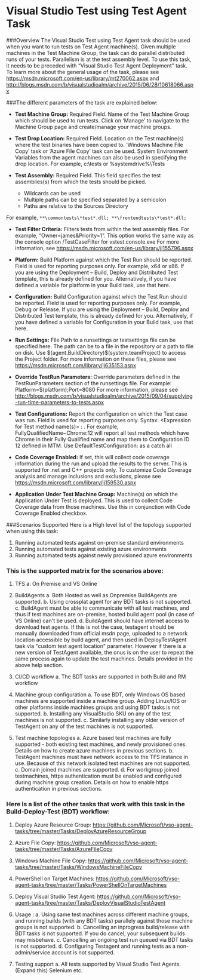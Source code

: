 # Visual Studio Test using Test Agent Task

###Overview
The Visual Studio Test using Test Agent task should be used when you want to run tests on Test Agent machine(s). Given multiple machines in the Test Machine Group, the task can do parallel distributed runs of your tests. Parallelism is at the test assembly level. To use this task, it needs to be preceded with “Visual Studio Test Agent Deployment” task.
To learn more about the general usage of the task, please see https://msdn.microsoft.com/en-us/library/mt270062.aspx and http://blogs.msdn.com/b/visualstudioalm/archive/2015/06/28/10618066.aspx

###The different parameters of the task are explained below:

- **Test Machine Group:**	Required Field. Name of the Test Machine Group which should be used to run tests. Click on ‘Manage’ to navigate to the Machine Group page and create/manage your machine groups.

- **Test Drop Location:**	Required Field. Location on the Test machine(s) where the test binaries have been copied to.  ‘Windows Machine File Copy’ task or ‘Azure File Copy’ task can be used. System Environment Variables from the agent machines can also be used in specifying the drop location. For example, c:\tests or %systemdrive%\Tests

- **Test Assembly:**	Required Field. This field specifies the test assemblies(s) from which the tests should be picked. 
	*	Wildcards can be used
	*	Multiple paths can be specified separated by a semicolon
	*	Paths are relative to the Sources Directory

For example, `**\commontests\*test*.dll; **\frontendtests\*test*.dll;`


- **Test Filter Criteria:**	Filters tests from within the test assembly files. For example, “Owner=james&Priority=1”. This option works the same way as the console option /TestCaseFilter for vstest.console.exe 
For more information, see https://msdn.microsoft.com/en-us/library/jj155796.aspx

- **Platform:**	Build Platform against which the Test Run should be reported. Field is used for reporting purposes only. For example, x64 or x86. If you are using the Deployment – Build, Deploy and Distributed Test template, this is already defined for you. Alternatively, if you have defined a variable for platform in your Build task, use that here.

- **Configuration:**	Build Configuration against which the Test Run should be reported. Field is used for reporting purposes only. For example, Debug or Release. If you are using the Deployment – Build, Deploy and Distributed Test template, this is already defined for you. Alternatively, if you have defined a variable for Configuration in your Build task, use that here.
 
- **Run Settings:** File	Path to a runsettings or testsettings file can be specified here. The path can be to a file in the repository or a path to file on disk. Use $(agent.BuildDirectory)\$(system.teamProject) to access the Project folder. For more information on these files, please see https://msdn.microsoft.com/library/jj635153.aspx

- **Override TestRun Parameters:**	Override parameters defined in the TestRunParameters section of the runsettings file. For example: Platform=$(platform);Port=8080 
For more information, please see http://blogs.msdn.com/b/visualstudioalm/archive/2015/09/04/supplying-run-time-parameters-to-tests.aspx

- **Test Configurations:**	Report the configuration on which the Test case was run. Field is used for reporting purposes only. Syntax: <Expression for Test method name(s)> : <Configuration ID from MTM>. 
For example, FullyQualifiedName~Chrome:12 will report all test methods which have Chrome in their Fully Qualified name and map them to Configuration ID 12 defined in MTM. Use DefaultTestConfiguration:<Id> as a catch all

- **Code Coverage Enabled:**	If set, this will collect code coverage information during the run and upload the results to the server. This is supported for .net and C++ projects only. To customize Code Coverage analysis and manage inclusions and exclusions, please see https://msdn.microsoft.com/library/jj159530.aspx 
	
- **Application Under Test Machine Group:**	Machine(s) on which the Application Under Test is deployed. This is used to collect Code Coverage data from those machines. Use this in conjunction with Code Coverage Enabled checkbox. 

###Scenarios Supported
Here is a High level list of the topology supported when using this task:
1.	Running automated tests against on-premise standard environments 
2.	Running automated tests against existing azure environments
3.	Running automated tests against newly provisioned azure environments

### This is the supported matrix for the scenarios above:
1.	TFS
	a.	On Premise and VS Online
 
2.	BuildAgents
	a.	Both Hosted as well as Onpremise BuildAgents are supported.
	b.	Using crossplat agent for any BDT tasks is not supported.
	c.	BuildAgent must be able to communicate with all test machines, and thus if test machines are on-premise, hosted build agent pool (in case of VS Online) can't be used.
	d.	BuildAgent should have internet access to download test agents.
		If this is not the case, testagent should be manually downloaded from official msdn page, uploaded to a 			network location accessible by build agent, and then used in DeployTestAgent task via "custom test agent 			location" parameter. However if there is a new version of TestAgent available, the onus is on the user 		to repeat the same process again to update the test machines. Details provided in the above help section. 
 
3.	CI/CD workflow
	a.	The BDT tasks are supported in both Build and RM workflow
 
4.	Machine group configuration
	a.	To use BDT, only Windows OS based machines are supported inside a machine group. Adding Linux/IOS or other 			platforms inside machines groups and using BDT tasks is not supported.
	b.	Installing any VisualStudio SKU on any of the test machines is not supported.
	c.	Similarly installing any older version of TestAgent on any of the test machines is not supported.
 
5.	Test machine topologies
	a.	Azure based test machines are fully supported - both existing test machines, and newly provisioned ones. 			Details on how to create azure machines in previous sections.
	b.	TestAgent machines must have network access to the TFS instance in use. Because of this network isolated test 		machines are not supported.
	c.	Domain joined machines are supported.
	d.	For workgroup joined testmachines, https authentication must be enabled and configured during machine group 			creation. Details on how to enable https authentication in previous sections.
 
### Here is a list of the other tasks that work with this task in the Build-Deploy-Test (BDT) workflow:
1.	Deploy Azure Resource Group: https://github.com/Microsoft/vso-agent-tasks/tree/master/Tasks/DeployAzureResourceGroup
2.	Azure File Copy: https://github.com/Microsoft/vso-agent-tasks/tree/master/Tasks/AzureFileCopy
3.	Windows Machine File Copy: https://github.com/Microsoft/vso-agent-tasks/tree/master/Tasks/WindowsMachineFileCopy
4.	PowerShell on Target Machines: https://github.com/Microsoft/vso-agent-tasks/tree/master/Tasks/PowerShellOnTargetMachines
5.	Deploy Visual Studio Test Agent: https://github.com/Microsoft/vso-agent-tasks/tree/master/Tasks/DeployVisualStudioTestAgent
 
 
6.	Usage :
a.	Using same test machines across different machine groups, and running builds (with any BDT tasks) parallely against those machine groups is not supported.
b.	Cancelling an inprogress build/release with BDT tasks is not supported. If you do cancel, your subsequent builds may misbehave.
c.	Cancelling an ongoing test run queued via BDT tasks is not supported.
d.	Configuring Testagent and running tests as a non-admin/service account is not supported.

7.	Testing support
a.	All tests supported by Visual Studio Test Agents. (Expand this) Selenium etc.


<br/>
